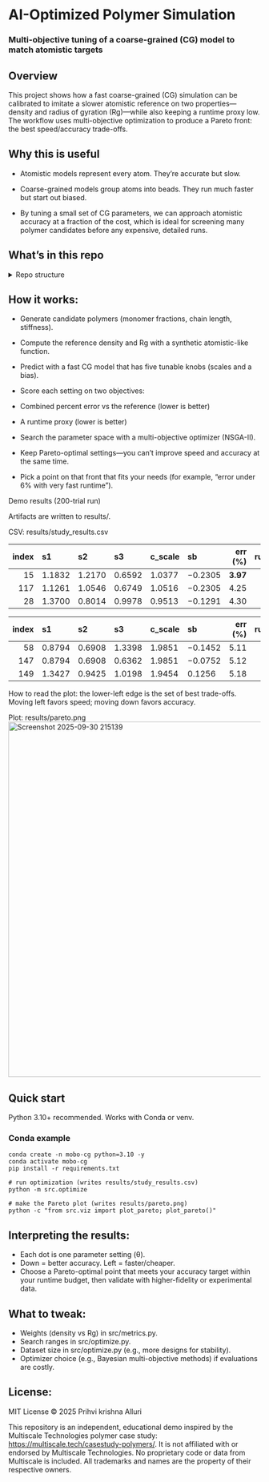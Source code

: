 # AI-Optimized Polymer Simulation

### Multi-objective tuning of a coarse-grained (CG) model to match atomistic targets

## Overview

This project shows how a fast coarse-grained (CG) simulation can be calibrated to imitate a slower atomistic reference on two properties—density and radius of gyration (Rg)—while also keeping a runtime proxy low. The workflow uses multi-objective optimization to produce a Pareto front: the best speed/accuracy trade-offs.

## Why this is useful

  - Atomistic models represent every atom. They’re accurate but slow.

  - Coarse-grained models group atoms into beads. They run much faster but start out biased.

  - By tuning a small set of CG parameters, we can approach atomistic accuracy at a fraction of the cost, which is ideal for screening many polymer candidates before any expensive, detailed runs.


## What’s in this repo

<details>
<summary> Repo structure </summary>
 
```text
mobo-cg-calibration/
├─ src/
│  ├─ data.py        # synthetic polymer designs + synthetic atomistic reference
│  ├─ cg_model.py    # CG model + parameterization + runtime proxy
│  ├─ metrics.py     # % error and combined error
│  ├─ optimize.py    # NSGA-II optimization (Optuna)
│  └─ viz.py         # Pareto scatter plot
├─ notebooks/
│  └─ demo.ipynb     # click-through demo
├─ results/          # created at runtime: CSVs and plots
├─ README.md
└─ requirements.txt
```
</details>

## How it works:

  - Generate candidate polymers (monomer fractions, chain length, stiffness).

  - Compute the reference density and Rg with a synthetic atomistic-like function.

  - Predict with a fast CG model that has five tunable knobs (scales and a bias).

  - Score each setting on two objectives:

  - Combined percent error vs the reference (lower is better)

  - A runtime proxy (lower is better)

  - Search the parameter space with a multi-objective optimizer (NSGA-II).

  - Keep Pareto-optimal settings—you can’t improve speed and accuracy at the same time.

  - Pick a point on that front that fits your needs (for example, “error under 6% with very fast runtime”).

Demo results (200-trial run)

Artifacts are written to results/.

 CSV: results/study_results.csv

 | index | s1     | s2     | s3     | c_scale | sb      |  err (%) | runtime |
| ----: | :----- | :----- | :----- | :------ | :------ | -------: | ------: |
|    15 | 1.1832 | 1.2170 | 0.6592 | 1.0377  | −0.2305 | **3.97** |    9.71 |
|   117 | 1.1261 | 1.0546 | 0.6749 | 1.0516  | −0.2305 |     4.25 |    9.56 |
|    28 | 1.3700 | 0.8014 | 0.9978 | 0.9513  | −0.1291 |     4.30 |   10.57 |

| index | s1     | s2     | s3     | c_scale | sb      | err (%) |  runtime |
| ----: | :----- | :----- | :----- | :------ | :------ | ------: | -------: |
|    58 | 0.8794 | 0.6908 | 1.3398 | 1.9851  | −0.1452 |    5.11 | **5.11** |
|   147 | 0.8794 | 0.6908 | 0.6362 | 1.9851  | −0.0752 |    5.12 |     5.12 |
|   149 | 1.3427 | 0.9425 | 1.0198 | 1.9454  | 0.1256  |    5.18 |     5.18 |

How to read the plot: the lower-left edge is the set of best trade-offs. Moving left favors speed; moving down favors accuracy.
 
 Plot: results/pareto.png
 <img width="873" height="710" alt="Screenshot 2025-09-30 215139" src="https://github.com/user-attachments/assets/407b8b6e-6ae7-425f-86eb-a605454dd285" />

## Quick start
 Python 3.10+ recommended. Works with Conda or venv.
 ### Conda example
```text
conda create -n mobo-cg python=3.10 -y
conda activate mobo-cg
pip install -r requirements.txt

# run optimization (writes results/study_results.csv)
python -m src.optimize

# make the Pareto plot (writes results/pareto.png)
python -c "from src.viz import plot_pareto; plot_pareto()"
```
## Interpreting the results:
  - Each dot is one parameter setting (θ).
  - Down = better accuracy. Left = faster/cheaper.
  - Choose a Pareto-optimal point that meets your accuracy target within your runtime budget, then validate with higher-fidelity or experimental data.
## What to tweak:
 * Weights (density vs Rg) in src/metrics.py.
 * Search ranges in src/optimize.py.
 * Dataset size in src/optimize.py (e.g., more designs for stability).
 * Optimizer choice (e.g., Bayesian multi-objective methods) if evaluations are costly.
 
## License:
MIT License © 2025 Prihvi krishna Alluri

This repository is an independent, educational demo inspired by the Multiscale Technologies polymer case study: https://multiscale.tech/casestudy-polymers/. It is not affiliated with or endorsed by Multiscale Technologies. No proprietary code or data from Multiscale is included. All trademarks and names are the property of their respective owners.

 
